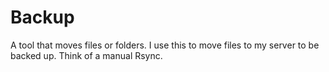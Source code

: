 # Backup
A tool that moves files or folders. I use this to move files to my server to be backed up. Think of a manual Rsync.